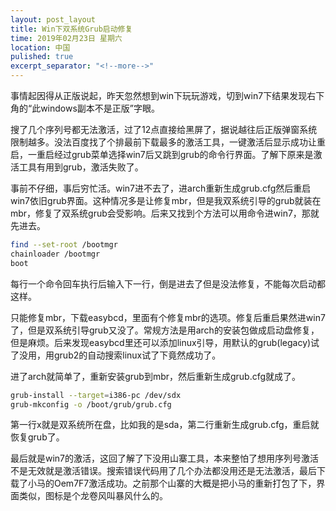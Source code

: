 ```yaml
---
layout: post_layout
title: Win下双系统Grub启动修复
time: 2019年02月23日 星期六
location: 中国
pulished: true
excerpt_separator: "<!--more-->"
---
```




事情起因得从正版说起，昨天忽然想到win下玩玩游戏，切到win7下结果发现右下角的“此windows副本不是正版”字眼。

搜了几个序列号都无法激活，过了12点直接给黑屏了，据说越往后正版弹窗系统限制越多。没法百度找了个排最前下载最多的激活工具，一键激活后显示成功让重启，一重启经过grub菜单选择win7后又跳到grub的命令行界面。了解下原来是激活工具有用到grub，激活失败了。

事前不仔细，事后穷忙活。win7进不去了，进arch重新生成grub.cfg然后重启win7依旧grub界面。这种情况多是让修复mbr，但是我双系统引导的grub就装在mbr，修复了双系统grub会受影响。后来又找到个方法可以用命令进win7，那就先进去。
<!--more-->
```bash
find --set-root /bootmgr	
chainloader /bootmgr	
boot
```

每行一个命令回车执行后输入下一行，倒是进去了但是没法修复，不能每次启动都这样。

只能修复mbr，下载easybcd，里面有个修复mbr的选项。修复后重启果然进win7了，但是双系统引导grub又没了。常规方法是用arch的安装包做成启动盘修复，但是麻烦。后来发现easybcd里还可以添加linux引导，用默认的grub(legacy)试了没用，用grub2的自动搜索linux试了下竟然成功了。

进了arch就简单了，重新安装grub到mbr，然后重新生成grub.cfg就成了。

```bash
grub-install --target=i386-pc /dev/sdx
grub-mkconfig -o /boot/grub/grub.cfg
```

第一行x就是双系统所在盘，比如我的是sda，第二行重新生成grub.cfg，重启就恢复grub了。

最后就是win7的激活，这回了解了下没用山寨工具，本来整怕了想用序列号激活不是无效就是激活错误。搜索错误代码用了几个办法都没用还是无法激活，最后下载了小马的Oem7F7激活成功。之前那个山寨的大概是把小马的重新打包了下，界面类似，图标是个龙卷风叫暴风什么的。
